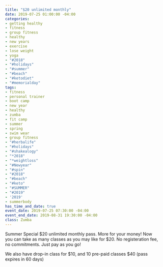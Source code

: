```yaml
---
title: "$20 unlimited monthly"
date: 2019-07-25 01:00:00 -04:00
categories:
- getting healthy
- fitness
- group fitness
- healthy
- new years
- exercise
- lose weight
- yoga
- "#2018"
- "#holidays"
- "#summer"
- "#beach"
- "#ketodiet"
- "#memorialday"
tags:
- fitness
- personal trainer
- boot camp
- new year
- healthy
- zumba
- fit camp
- summer
- spring
- swim wear
- group fitness
- "#herbalife"
- "#holidays"
- "#shakealogy"
- "*2018"
- "*weightloss"
- "#Newyear"
- "#spin"
- "#2018"
- "#beach"
- "#keto"
- "#SUMMER"
- "#2019"
- '2019'
- summerbody
has_time_and_date: true
event_date: 2019-07-25 07:30:00 -04:00
event_end_date: 2019-08-31 19:30:00 -04:00
class: Zumba
---
```


Summer Special $20 unlimited monthly pass. More for your money! Now you can take as many classes as you may like for $20. No registeration fee, no commitments. Just pay as you go! 

We also have drop-in class for $10, and 
10 pre-paid classes $40 (pass expires in 60 days)
